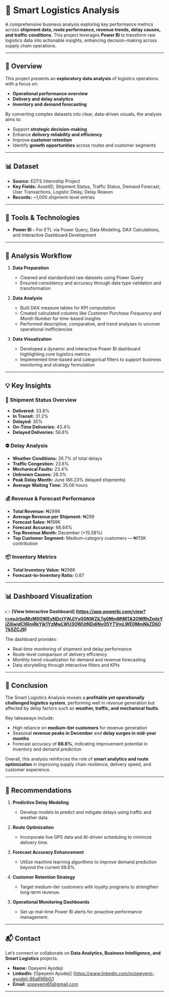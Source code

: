 # 🚚 Smart Logistics Analysis 
A comprehensive business analysis exploring key performance metrics across **shipment data, route performance, revenue trends, delay causes, and traffic conditions**. This project leverages **Power BI** to transform raw logistics data into actionable insights, enhancing decision-making across supply chain operations.

---

## 📘 Overview  
This project presents an **exploratory data analysis** of logistics operations with a focus on:  
- **Operational performance overview**  
- **Delivery and delay analytics**  
- **Inventory and demand forecasting**  

By converting complex datasets into clear, data-driven visuals, the analysis aims to:  
- Support **strategic decision-making**  
- Enhance **delivery reliability and efficiency**  
- Improve **customer retention**  
- Identify **growth opportunities** across routes and customer segments  

---

## 📊 Dataset  
- **Source:** EDTS Internship Project  
- **Key Fields:** AssetID, Shipment Status, Traffic Status, Demand Forecast, User Transactions, Logistic Delay, Delay Reason  
- **Records:** ~1,000 shipment-level entries  

---

## 🧰 Tools & Technologies  
- **Power BI** – For ETL via Power Query, Data Modeling, DAX Calculations, and Interactive Dashboard Development  

---

## 🔎 Analysis Workflow  

1. **Data Preparation**  
   - Cleaned and standardized raw datasets using Power Query  
   - Ensured consistency and accuracy through data type validation and transformation  

2. **Data Analysis**  
   - Built DAX measure tables for KPI computation  
   - Created calculated columns like *Customer Purchase Frequency* and *Month Number* for time-based insights  
   - Performed descriptive, comparative, and trend analyses to uncover operational inefficiencies  

3. **Data Visualization**  
   - Developed a dynamic and interactive Power BI dashboard highlighting core logistics metrics  
   - Implemented time-based and categorical filters to support business monitoring and strategy formulation  

---

## 💡 Key Insights  

### 🚦 Shipment Status Overview  
- **Delivered:** 33.8%  
- **In Transit:** 31.2%  
- **Delayed:** 35%  
- **On-Time Deliveries:** 43.4%  
- **Delayed Deliveries:** 56.6%  

### ⛔ Delay Analysis  
- **Weather Conditions:** 26.7% of total delays  
- **Traffic Congestion:** 23.6%  
- **Mechanical Faults:** 23.4%  
- **Unknown Causes:** 26.3%  
- **Peak Delay Month:** June (66.23% delayed shipments)  
- **Average Waiting Time:** 35.06 hours  

### 💰 Revenue & Forecast Performance  
- **Total Revenue:** ₦299K  
- **Average Revenue per Shipment:** ₦299  
- **Forecast Sales:** ₦199K  
- **Forecast Accuracy:** 66.64%  
- **Top Revenue Month:** December (+15.58%)  
- **Top Customer Segment:** Medium-category customers — ₦113K contribution  

### 📦 Inventory Metrics  
- **Total Inventory Value:** ₦298K  
- **Forecast-to-Inventory Ratio:** 0.67  

---

## 📊 Dashboard Visualization  
👉 **[View Interactive Dashboard] (https://app.powerbi.com/view?r=eyJrIjoiMzM0OWEyNDctYWJjYy00NWZjLTg0MmMtMTA2OWRhZmIxYjZjIiwidCI6ImRkYjk1YzMwLWU3OWUtNDdiNy05YTVmLWE0MmNkZDljOTk5ZCJ9)**  

The dashboard provides:  
- Real-time monitoring of shipment and delay performance  
- Route-level comparison of delivery efficiency  
- Monthly trend visualization for demand and revenue forecasting  
- Data storytelling through interactive filters and KPIs  

---

## 🧾 Conclusion  
The Smart Logistics Analysis reveals a **profitable yet operationally challenged logistics system**, performing well in revenue generation but affected by delay factors such as **weather, traffic, and mechanical faults**.  

Key takeaways include:  
- High reliance on **medium-tier customers** for revenue generation  
- Seasonal **revenue peaks in December** and **delay surges in mid-year months**  
- Forecast accuracy of **66.6%**, indicating improvement potential in inventory and demand prediction  

Overall, this analysis reinforces the role of **smart analytics and route optimization** in improving supply chain resilience, delivery speed, and customer experience.  

---

## 🎯 Recommendations  

1. **Predictive Delay Modeling**  
   - Develop models to predict and mitigate delays using traffic and weather data.  

2. **Route Optimization**  
   - Incorporate live GPS data and AI-driven scheduling to minimize delivery time.  

3. **Forecast Accuracy Enhancement**  
   - Utilize machine learning algorithms to improve demand prediction beyond the current 66.6%.  

4. **Customer Retention Strategy**  
   - Target medium-tier customers with loyalty programs to strengthen long-term revenue.  

5. **Operational Monitoring Dashboards**  
   - Set up real-time Power BI alerts for proactive performance management.  

---

## 📬 Contact  
Let’s connect or collaborate on **Data Analytics, Business Intelligence, and Smart Logistics** projects.  

- **Name:** Opeyemi Ayodeji  
- **LinkedIn:** [Opeyemi Ayodeji] (https://www.linkedin.com/in/opeyemi-ayodeji-86a696b0/)  
- **Email:** sopeyemi65@gmail.com  

---
